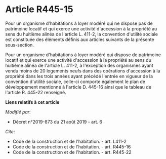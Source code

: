 # Article R445-15

Pour un organisme d'habitations à loyer modéré qui ne dispose pas de patrimoine locatif et qui exerce une activité
d'accession à la propriété au sens du huitième alinéa de l'article L. 411-2, la convention d'utilité sociale est constituée
des éléments définis aux articles suivants de la présente sous-section.

Pour un organisme d'habitations à loyer modéré qui dispose de patrimoine locatif et qui exerce une activité d'accession à la
propriété au sens du huitième alinéa de l'article L. 411-2, à l'exception des organismes ayant vendu moins de 20 logements
neufs dans des opérations d'accession à la propriété dans les trois années ayant précédé l'entrée en vigueur de la convention
d'utilité sociale, celle-ci comporte également le plan de développement mentionné à l'article D. 445-16 ainsi que le tableau
de l'article R. 445-22 renseigné.

**Liens relatifs à cet article**

_Modifié par_:

  - Décret n°2019-873 du 21 août 2019 - art. 6

_Cite_:

  - Code de la construction et de l'habitation. - art. L411-2
  - Code de la construction et de l'habitation. - art. R445-16
  - Code de la construction et de l'habitation. - art. R445-22
